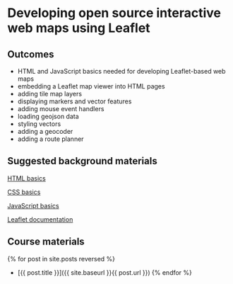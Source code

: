 # Developing open source interactive web maps using Leaflet

## Outcomes
- HTML and JavaScript basics needed for developing Leaflet-based web maps
- embedding a Leaflet map viewer into HTML pages
- adding tile map layers
- displaying markers and vector features
- adding mouse event handlers
- loading geojson data
- styling vectors
- adding a geocoder
- adding a route planner

## Suggested background materials
[HTML basics](https://www.w3schools.com/html/)

[CSS basics](https://www.w3schools.com/css/)

[JavaScript basics](https://www.w3schools.com/js/)

[Leaflet documentation](https://leafletjs.com/)

## Course materials
{% for post in site.posts reversed %}
 - [{{ post.title }}]({{ site.baseurl }}{{ post.url }})
{% endfor %}



